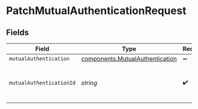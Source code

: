 # PatchMutualAuthenticationRequest


## Fields

| Field                                                                          | Type                                                                           | Required                                                                       | Description                                                                    | Example                                                                        |
| ------------------------------------------------------------------------------ | ------------------------------------------------------------------------------ | ------------------------------------------------------------------------------ | ------------------------------------------------------------------------------ | ------------------------------------------------------------------------------ |
| `mutualAuthentication`                                                         | [components.MutualAuthentication](../../models/shared/mutualauthentication.md) | :heavy_minus_sign:                                                             | N/A                                                                            |                                                                                |
| `mutualAuthenticationId`                                                       | *string*                                                                       | :heavy_check_mark:                                                             | Alphanumeric string identifying a mutual authentication.                       | SEAwSOsP7dEpTgGZdP7ZFw                                                         |